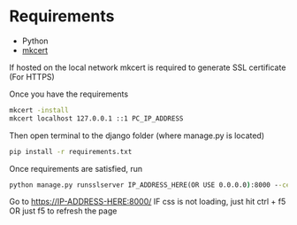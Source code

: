 # Requirements

- Python
- [mkcert](https://github.com/FiloSottile/mkcert)

If hosted on the local network mkcert is required to generate SSL certificate (For HTTPS)

Once you have the requirements

```cmd
mkcert -install
mkcert localhost 127.0.0.1 ::1 PC_IP_ADDRESS
```

Then open terminal to the django folder (where manage.py is located)

```cmd
pip install -r requirements.txt
```

Once requirements are satisfied, run

```cmd
python manage.py runsslserver IP_ADDRESS_HERE(OR USE 0.0.0.0):8000 --certificate CERT_NAME.pem --key CERT_KEY_NAME.pem
```

Go to <https://IP-ADDRESS-HERE:8000/>
IF css is not loading, just hit ctrl + f5 OR just f5 to refresh the page
